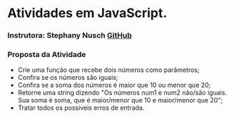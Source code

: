 # Atividades em JavaScript.

### Instrutora: Stephany Nusch [GitHub](https://github.com/stebsnusch)

### Proposta da Atividade

- Crie uma função que recebe dois números como parâmetros;
- Confira se os números são iguais;
- Confira se a soma dos números é maior que 10 ou menor que 20;
- Retorne uma string dizendo "Os números num1 e num2 não/são iguais. Sua soma é soma, que é maior/menor que 10 e maior/menor que 20";
- Tratar todos os possíveis erros de entrada.
